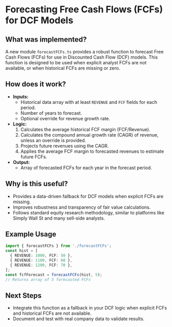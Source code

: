# Forecasting Free Cash Flows (FCFs) for DCF Models

## What was implemented?
A new module `forecastFCFs.ts` provides a robust function to forecast Free Cash Flows (FCFs) for use in Discounted Cash Flow (DCF) models. This function is designed to be used when explicit analyst FCFs are not available, or when historical FCFs are missing or zero.

## How does it work?
- **Inputs:**
  - Historical data array with at least `REVENUE` and `FCF` fields for each period.
  - Number of years to forecast.
  - Optional override for revenue growth rate.
- **Logic:**
  1. Calculates the average historical FCF margin (FCF/Revenue).
  2. Calculates the compound annual growth rate (CAGR) of revenue, unless an override is provided.
  3. Projects future revenues using the CAGR.
  4. Applies the average FCF margin to forecasted revenues to estimate future FCFs.
- **Output:**
  - Array of forecasted FCFs for each year in the forecast period.

## Why is this useful?
- Provides a data-driven fallback for DCF models when explicit FCFs are missing.
- Improves robustness and transparency of fair value calculations.
- Follows standard equity research methodology, similar to platforms like Simply Wall St and many sell-side analysts.

## Example Usage
```typescript
import { forecastFCFs } from './forecastFCFs';
const hist = [
  { REVENUE: 1000, FCF: 50 },
  { REVENUE: 1100, FCF: 60 },
  { REVENUE: 1200, FCF: 70 },
];
const fcfForecast = forecastFCFs(hist, 5);
// Returns array of 5 forecasted FCFs
```

## Next Steps
- Integrate this function as a fallback in your DCF logic when explicit FCFs and historical FCFs are not available.
- Document and test with real company data to validate results.
